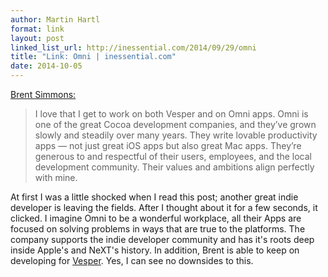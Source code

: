 ```yaml
---
author: Martin Hartl
format: link
layout: post
linked_list_url: http://inessential.com/2014/09/29/omni
title: "Link: Omni | inessential.com"
date: 2014-10-05
---
```

[Brent Simmons:](http://inessential.com/2014/09/29/omni)

>I love that I get to work on both Vesper and on Omni apps. Omni is one of the great Cocoa development companies, and they’ve grown slowly and steadily over many years. They write lovable productivity apps — not just great iOS apps but also great Mac apps. They’re generous to and respectful of their users, employees, and the local development community. Their values and ambitions align perfectly with mine.

At first I was a little shocked when I read this post; another great indie developer is leaving the fields. After I thought about it for a few seconds, it clicked. I imagine Omni to be a wonderful workplace, all their Apps are focused on solving problems in ways that are true to the platforms. The company supports the indie developer community and has it's roots deep inside Apple's and NeXT's history. In addition, Brent is able to keep on developing for [Vesper](http://vesperapp.co). Yes, I can see no downsides to this.



